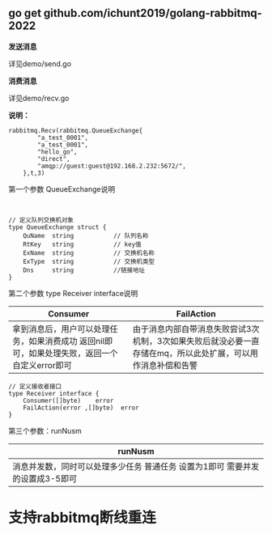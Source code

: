 ## go get github.com/ichunt2019/golang-rabbitmq-2022

**发送消息**

详见demo/send.go



**消费消息**

详见demo/recv.go





**说明：**


```
rabbitmq.Recv(rabbitmq.QueueExchange{
		"a_test_0001",
		"a_test_0001",
		"hello_go",
		"direct",
		"amqp://guest:guest@192.168.2.232:5672/",
	},t,3)
```



第一个参数 QueueExchange说明

```

	
// 定义队列交换机对象
type QueueExchange struct {
	QuName  string           // 队列名称
	RtKey   string           // key值
	ExName  string           // 交换机名称
	ExType  string           // 交换机类型
	Dns     string           //链接地址
}

```


第二个参数 type Receiver interface说明

| Consumer | FailAction |
| ------- | ------- |
|拿到消息后，用户可以处理任务，如果消费成功 返回nil即可，如果处理失败，返回一个自定义error即可         |      由于消息内部自带消息失败尝试3次机制，3次如果失败后就没必要一直存储在mq，所以此处扩展，可以用作消息补偿和告警     |





```
// 定义接收者接口
type Receiver interface {
	Consumer([]byte)    error
	FailAction(error ,[]byte)  error
}
```


第三个参数：runNusm


| runNusm |
| ------- | 
|   消息并发数，同时可以处理多少任务 普通任务 设置为1即可   需要并发的设置成3-5即可      |



# 支持rabbitmq断线重连

























